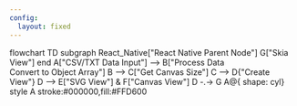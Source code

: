 ```yaml
---
config:
  layout: fixed
---
```

flowchart TD
 subgraph React_Native["React Native Parent Node"]
        G["Skia View"]
  end
    A["CSV/TXT Data Input"] --> B["Process Data<br>Convert to Object Array"]
    B --> C["Get Canvas Size"]
    C --> D{"Create View"}
    D --> E["SVG View"] & F["Canvas View"]
    D -.-> G
    A@{ shape: cyl}
    style A stroke:#000000,fill:#FFD600
